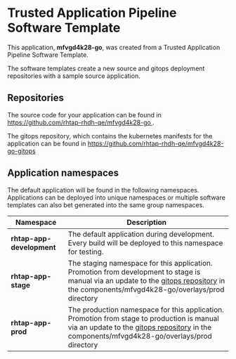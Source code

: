 # Trusted Application Pipeline Software Template

This application, **mfvgd4k28-go**, was created from a Trusted Application Pipeline Software Template.

The software templates create a new source and gitops deployment repositories with a sample source application. 

## Repositories

The source code for your application can be found in [https://github.com/rhtap-rhdh-qe/mfvgd4k28-go ](https://github.com/rhtap-rhdh-qe/mfvgd4k28-go ).
 
The gitops repository, which contains the kubernetes manifests for the application can be found in 
[https://github.com/rhtap-rhdh-qe/mfvgd4k28-go-gitops ](https://github.com/rhtap-rhdh-qe/mfvgd4k28-go-gitops ) 

## Application namespaces 

The default application will be found in the following namespaces. Applications can be deployed into unique namespaces or multiple software templates can also bet generated into the same group namespaces.  

|  Namespace   |  Description   |  
| -------- | -------- |   
| **rhtap-app-development** | The default application during development. Every build will be deployed to this namespace for testing. | 
| **rhtap-app-stage** | The staging namespace for this application. Promotion from development to stage is manual via an update to the [gitops repository](https://github.com/rhtap-rhdh-qe/mfvgd4k28-go-gitops ) in the components/mfvgd4k28-go/overlays/prod directory |  
| **rhtap-app-prod** | The production namespace for this application. Promotion from stage to production is manual via an update to the [gitops repository](https://github.com/rhtap-rhdh-qe/mfvgd4k28-go-gitops ) in the components/mfvgd4k28-go/overlays/prod directory | 